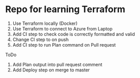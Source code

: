 # Repo for learning Terraform

1. Use Terraform locally (Docker)
1. Use Terraform to connect to Azure from Laptop
1. Add CI step to check code is correctly formatted and valid
1. Change CI step to on push
1. Add CI step to run Plan command on Pull request
  
ToDo  

1. Add Plan output into pull request comment
1. Add Deploy step on merge to master
